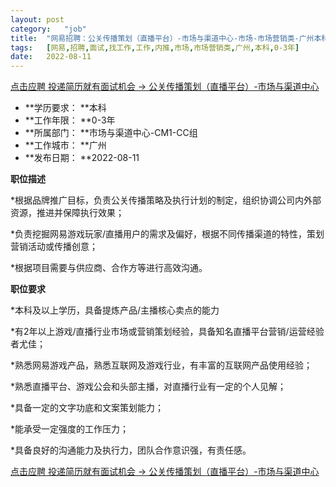 ```yaml
---
layout:	post
category:	"job"
title:	"网易招聘：公关传播策划（直播平台）-市场与渠道中心-市场-市场营销类-广州本科0-3年"
tags:	[网易,招聘,面试,找工作,工作,内推,市场,市场营销类,广州,本科,0-3年]
date:	2022-08-11
---
```


[点击应聘 投递简历就有面试机会 ->  公关传播策划（直播平台）-市场与渠道中心](http://mobile.bole.netease.com/bole/boleDetail?id=39033&employeeId=346f03c3cda5f04c&key=all)



- **学历要求： **本科
- **工作年限： **0-3年
- **所属部门： **市场与渠道中心-CM1-CC组
- **工作城市： **广州
- **发布日期： **2022-08-11



**职位描述**

*根据品牌推广目标，负责公关传播策略及执行计划的制定，组织协调公司内外部资源，推进并保障执行效果；

*负责挖掘网易游戏玩家/直播用户的需求及偏好，根据不同传播渠道的特性，策划营销活动或传播创意；

*根据项目需要与供应商、合作方等进行高效沟通。



**职位要求**

*本科及以上学历，具备提炼产品/主播核心卖点的能力

*有2年以上游戏/直播行业市场或营销策划经验，具备知名直播平台营销/运营经验者尤佳；

*熟悉网易游戏产品，熟悉互联网及游戏行业，有丰富的互联网产品使用经验；

*熟悉直播平台、游戏公会和头部主播，对直播行业有一定的个人见解；

*具备一定的文字功底和文案策划能力；

*能承受一定强度的工作压力；

*具备良好的沟通能力及执行力，团队合作意识强，有责任感。



[点击应聘 投递简历就有面试机会 ->  公关传播策划（直播平台）-市场与渠道中心](http://mobile.bole.netease.com/bole/boleDetail?id=39033&employeeId=346f03c3cda5f04c&key=all)
